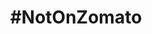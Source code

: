 ---
order: 10
layout: work
title: '#NotOnZomato'
role: Creator
exturl: http://karthikb351.github.io/notonzomato.in
shortcode: notonzomato
excerpt: >
  A small project to crowdsource streetfood in Bangalore.
nopage: true
---